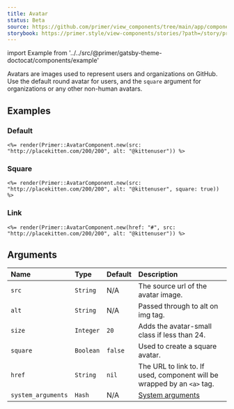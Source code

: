 ```yaml
---
title: Avatar
status: Beta
source: https://github.com/primer/view_components/tree/main/app/components/primer/avatar_component.rb
storybook: https://primer.style/view-components/stories/?path=/story/primer-avatar-component
---
```


import Example from '../../src/@primer/gatsby-theme-doctocat/components/example'

<!-- Warning: AUTO-GENERATED file, do not edit. Add code comments to your Ruby instead <3 -->

Avatars are images used to represent users and organizations on GitHub.
Use the default round avatar for users, and the `square` argument
for organizations or any other non-human avatars.

## Examples

### Default

<Example src="<img src='http://placekitten.com/200/200' alt='@kittenuser' size='20' height='20' width='20' class='avatar avatar-small circle '></img>" />

```erb
<%= render(Primer::AvatarComponent.new(src: "http://placekitten.com/200/200", alt: "@kittenuser")) %>
```

### Square

<Example src="<img src='http://placekitten.com/200/200' alt='@kittenuser' size='20' height='20' width='20' class='avatar avatar-small '></img>" />

```erb
<%= render(Primer::AvatarComponent.new(src: "http://placekitten.com/200/200", alt: "@kittenuser", square: true)) %>
```

### Link

<Example src="<a href='#' class='avatar avatar-small circle '><img src='http://placekitten.com/200/200' alt='@kittenuser' size='20' height='20' width='20' class='avatar avatar-small circle '></img></a>" />

```erb
<%= render(Primer::AvatarComponent.new(href: "#", src: "http://placekitten.com/200/200", alt: "@kittenuser")) %>
```

## Arguments

| Name | Type | Default | Description |
| :- | :- | :- | :- |
| `src` | `String` | N/A | The source url of the avatar image. |
| `alt` | `String` | N/A | Passed through to alt on img tag. |
| `size` | `Integer` | `20` | Adds the avatar-small class if less than 24. |
| `square` | `Boolean` | `false` | Used to create a square avatar. |
| `href` | `String` | `nil` | The URL to link to. If used, component will be wrapped by an `<a>` tag. |
| `system_arguments` | `Hash` | N/A | [System arguments](/system-arguments) |
